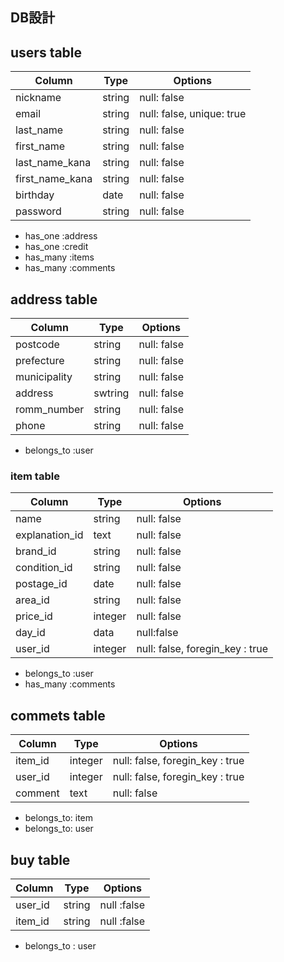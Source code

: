 ## DB設計

## users table
| Column           | Type     | Options                         |
| ---------------- | ----     | -------                         |
|  nickname        |  string  |  null: false                    |
|  email           |  string  |  null: false, unique: true      |
|  last_name       |  string  |  null: false                    |
|  first_name      |  string  |  null: false                    |
|  last_name_kana  |  string  |  null: false                    |
|  first_name_kana |  string  |  null: false                    |
|  birthday        |  date    |  null: false                    |
|  password        | string   |  null: false                    |

- has_one :address
- has_one :credit
- has_many :items
- has_many :comments






## address table
| Column       | Type   | Options     |
| ------       | ----   | -------     |
| postcode     | string | null: false |
| prefecture   | string | null: false |
| municipality | string | null: false |
| address      | swtring| null: false |
| romm_number  | string | null: false |
| phone        | string | null: false |

- belongs_to :user





 
### item table
| Column          | Type   | Options                         |
| ------          | ----   | -------                         |
| name            | string | null: false                     |
| explanation_id  | text   | null: false                       |
| brand_id        | string | null: false                     |
| condition_id    | string | null: false                     |
| postage_id      | date   | null: false                     |
| area_id         | string | null: false                     |
| price_id        | integer| null: false                     |
| day_id          | data   | null:false                      |
| user_id         | integer| null: false, foregin_key : true |

- belongs_to :user
- has_many :comments



## commets table
| Column  | Type    | Options                         |
| ------  | ----    | -------                         |
| item_id | integer | null: false, foregin_key : true |
| user_id | integer | null: false, foregin_key : true |
| comment | text    | null: false                     |

- belongs_to: item
- belongs_to: user


## buy table
| Column  | Type    | Options                         |
| ------  | ----    | -------                         |
| user_id | string  | null :false                     |
| item_id | string  | null :false                     |
 
- belongs_to : user
